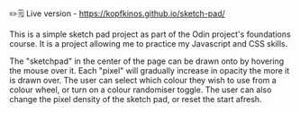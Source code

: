 ✏️🗒
Live version - https://kopfkinos.github.io/sketch-pad/

This is a simple sketch pad project as part of the Odin project's foundations course. 
It is a project allowing me to practice my Javascript and CSS skills. 

The "sketchpad" in the center of the page can be drawn onto by hovering the mouse over it. 
Each "pixel" will gradually increase in opacity the more it is drawn over. 
The user can select which colour they wish to use from a colour wheel, or turn on a colour randomiser toggle.
The user can also change the pixel density of the sketch pad, or reset the start afresh. 
